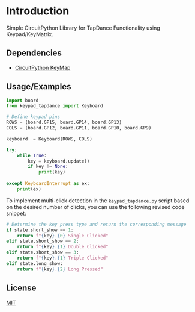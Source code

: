 
Introduction
============
Simple CircuitPython Library for TapDance Functionality using Keypad/KeyMatrix.



## Dependencies

- [CircuitPython KeyMap](https://docs.circuitpython.org/en/latest/shared-bindings/keypad/index.html)
## Usage/Examples

```python
import board
from keypad_tapdance import Keyboard

# Define keypad pins
ROWS = (board.GP15, board.GP14, board.GP13)
COLS = (board.GP12, board.GP11, board.GP10, board.GP9)

keyboard  = Keyboard(ROWS, COLS)

try:
    while True:
        key = keyboard.update()
        if key != None:
            print(key)
        
except KeyboardInterrupt as ex:
    print(ex)
```

To implement multi-click detection in the `keypad_tapdance.py` script based on the desired number of clicks, you can use the following revised code snippet:
```python
# Determine the key press type and return the corresponding message
if state.short_show == 1:
    return f"{key}.{0} Single Clicked"
elif state.short_show == 2:
    return f"{key}.{1} Double Clicked"
elif state.short_show == 3:
    return f"{key}.{1} Triple Clicked"
elif state.long_show:
    return f"{key}.{2} Long Pressed"
```


## License

[MIT](https://choosealicense.com/licenses/mit/)

